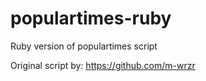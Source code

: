 # populartimes-ruby
Ruby version of populartimes script

Original script by: https://github.com/m-wrzr
